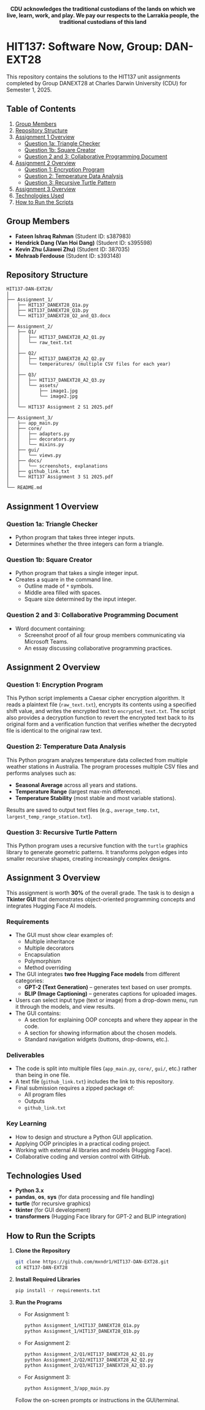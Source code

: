 <p align="center">
  <strong>CDU acknowledges the traditional custodians of the lands on which we live, learn, work, and play. We pay our respects to the Larrakia people, the traditional custodians of this land</strong>
</p>

# HIT137: Software Now, Group: DAN-EXT28

This repository contains the solutions to the HIT137 unit assignments completed by Group DANEXT28 at Charles Darwin University (CDU) for Semester 1, 2025.

## Table of Contents

1. [Group Members](#group-members)  
2. [Repository Structure](#repository-structure)  
3. [Assignment 1 Overview](#assignment-1-overview)  
   * [Question 1a: Triangle Checker](#question-1a-triangle-checker)  
   * [Question 1b: Square Creator](#question-1b-square-creator)  
   * [Question 2 and 3: Collaborative Programming Document](#question-2-and-3-collaborative-programming-document)  
4. [Assignment 2 Overview](#assignment-2-overview)  
   * [Question 1: Encryption Program](#question-1-encryption-program)  
   * [Question 2: Temperature Data Analysis](#question-2-temperature-data-analysis)  
   * [Question 3: Recursive Turtle Pattern](#question-3-recursive-turtle-pattern)  
5. [Assignment 3 Overview](#assignment-3-overview)  
6. [Technologies Used](#technologies-used)  
7. [How to Run the Scripts](#how-to-run-the-scripts)

## Group Members

* **Fateen Ishraq Rahman** (Student ID: s387983)  
* **Hendrick Dang (Van Hoi Dang)** (Student ID: s395598)  
* **Kevin Zhu (Jiawei Zhu)** (Student ID: 387035)  
* **Mehraab Ferdouse** (Student ID: s393148)

## Repository Structure

```
HIT137-DAN-EXT28/
│
├── Assignment_1/
│   ├── HIT137_DANEXT28_Q1a.py
│   ├── HIT137_DANEXT28_Q1b.py
│   └── HIT137_DANEXT28_Q2_and_Q3.docx
│
├── Assignment_2/
│   ├── Q1/
│   │   ├── HIT137_DANEXT28_A2_Q1.py
│   │   └── raw_text.txt
│   │
│   ├── Q2/
│   │   ├── HIT137_DANEXT28_A2_Q2.py
│   │   └── temperatures/ (multiple CSV files for each year)
│   │
│   ├── Q3/
│   │   ├── HIT137_DANEXT28_A2_Q3.py
│   │   └── assets/
│   │       ├── image1.jpg
│   │       └── image2.jpg
│   │
│   └── HIT137 Assignment 2 S1 2025.pdf
│
├── Assignment_3/
│   ├── app_main.py
│   ├── core/
│   │   ├── adapters.py
│   │   ├── decorators.py
│   │   └── mixins.py
│   ├── gui/
│   │   └── views.py
│   ├── docs/
│   │   └── screenshots, explanations
│   ├── github_link.txt
│   └── HIT137 Assignment 3 S1 2025.pdf
│
└── README.md
```

## Assignment 1 Overview

### Question 1a: Triangle Checker
* Python program that takes three integer inputs.  
* Determines whether the three integers can form a triangle.

### Question 1b: Square Creator
* Python program that takes a single integer input.  
* Creates a square in the command line.  
  * Outline made of `*` symbols.  
  * Middle area filled with spaces.  
  * Square size determined by the input integer.

### Question 2 and 3: Collaborative Programming Document
* Word document containing:  
  * Screenshot proof of all four group members communicating via Microsoft Teams.  
  * An essay discussing collaborative programming practices.

## Assignment 2 Overview

### Question 1: Encryption Program
This Python script implements a Caesar cipher encryption algorithm. It reads a plaintext file (`raw_text.txt`), encrypts its contents using a specified shift value, and writes the encrypted text to `encrypted_text.txt`. The script also provides a decryption function to revert the encrypted text back to its original form and a verification function that verifies whether the decrypted file is identical to the original raw text.

### Question 2: Temperature Data Analysis
This Python program analyzes temperature data collected from multiple weather stations in Australia. The program processes multiple CSV files and performs analyses such as:  
* **Seasonal Average** across all years and stations.  
* **Temperature Range** (largest max-min difference).  
* **Temperature Stability** (most stable and most variable stations).  

Results are saved to output text files (e.g., `average_temp.txt`, `largest_temp_range_station.txt`).

### Question 3: Recursive Turtle Pattern
This Python program uses a recursive function with the `turtle` graphics library to generate geometric patterns. It transforms polygon edges into smaller recursive shapes, creating increasingly complex designs.

## Assignment 3 Overview

This assignment is worth **30%** of the overall grade. The task is to design a **Tkinter GUI** that demonstrates object-oriented programming concepts and integrates Hugging Face AI models.

### Requirements
* The GUI must show clear examples of:
  * Multiple inheritance  
  * Multiple decorators  
  * Encapsulation  
  * Polymorphism  
  * Method overriding  
* The GUI integrates **two free Hugging Face models** from different categories:
  * **GPT-2 (Text Generation)** – generates text based on user prompts.  
  * **BLIP (Image Captioning)** – generates captions for uploaded images.  
* Users can select input type (text or image) from a drop-down menu, run it through the models, and view results.  
* The GUI contains:  
  * A section for explaining OOP concepts and where they appear in the code.  
  * A section for showing information about the chosen models.  
  * Standard navigation widgets (buttons, drop-downs, etc.).  

### Deliverables
* The code is split into multiple files (`app_main.py`, `core/`, `gui/`, etc.) rather than being in one file.  
* A text file (`github_link.txt`) includes the link to this repository.  
* Final submission requires a zipped package of:  
  * All program files  
  * Outputs  
  * `github_link.txt`  

### Key Learning
* How to design and structure a Python GUI application.  
* Applying OOP principles in a practical coding project.  
* Working with external AI libraries and models (Hugging Face).  
* Collaborative coding and version control with GitHub.

## Technologies Used
* **Python 3.x**  
* **pandas**, **os**, **sys** (for data processing and file handling)  
* **turtle** (for recursive graphics)  
* **tkinter** (for GUI development)  
* **transformers** (Hugging Face library for GPT-2 and BLIP integration)

## How to Run the Scripts

1. **Clone the Repository**
   ```bash
   git clone https://github.com/mxndr1/HIT137-DAN-EXT28.git
   cd HIT137-DAN-EXT28
   ```

2. **Install Required Libraries**
   ```bash
   pip install -r requirements.txt
   ```

3. **Run the Programs**
   * For Assignment 1:
     ```bash
     python Assignment_1/HIT137_DANEXT28_Q1a.py
     python Assignment_1/HIT137_DANEXT28_Q1b.py
     ```
   * For Assignment 2:
     ```bash
     python Assignment_2/Q1/HIT137_DANEXT28_A2_Q1.py
     python Assignment_2/Q2/HIT137_DANEXT28_A2_Q2.py
     python Assignment_2/Q3/HIT137_DANEXT28_A2_Q3.py
     ```
   * For Assignment 3:
     ```bash
     python Assignment_3/app_main.py
     ```

   Follow the on-screen prompts or instructions in the GUI/terminal.
